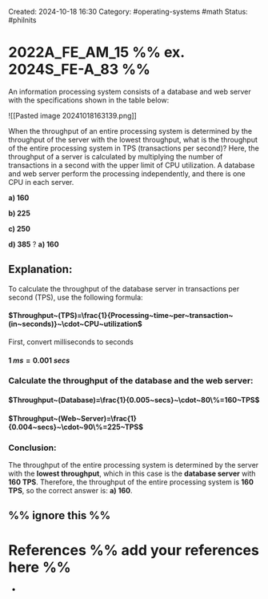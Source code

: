 Created: 2024-10-18 16:30
Category: #operating-systems #math
Status: #philnits


# 2022A_FE_AM_15 %% ex. 2024S_FE-A_83 %%

An information processing system consists of a database and web server with the specifications shown in the table below:

![[Pasted image 20241018163139.png]]

When the throughput of an entire processing system is determined by the throughput of the server with the lowest throughput, what is the throughput of the entire processing system in TPS (transactions per second)? Here, the throughput of a server is calculated by multiplying the number of transactions in a second with the upper limit of CPU utilization. A database and web server perform the processing independently, and there is one CPU in each server.

**a) 160**

**b) 225**

**c) 250**

**d) 385**
? 
**a) 160**
## **Explanation:**

To calculate the throughput of the database server in transactions per second (TPS), use the following formula:
#### $Throughput~(TPS)=\frac{1}{Processing~time~per~transaction~(in~seconds)}~\cdot~CPU~utilization$
First, convert milliseconds to seconds
#### $1~ms=0.001~secs$

### **Calculate the throughput of the database and the web server:**
#### $Throughput~(Database)=\frac{1}{0.005~secs}~\cdot~80\%=160~TPS$

#### $Throughput~(Web~Server)=\frac{1}{0.004~secs}~\cdot~90\%=225~TPS$

### **Conclusion:**
The throughput of the entire processing system is determined by the server with the **lowest throughput**, which in this case is the **database server** with **160 TPS**. Therefore, the throughput of the entire processing system is **160 TPS**, so the correct answer is: **a) 160**.








%% ignore this %%
---









# References %% add your references here %%
- 